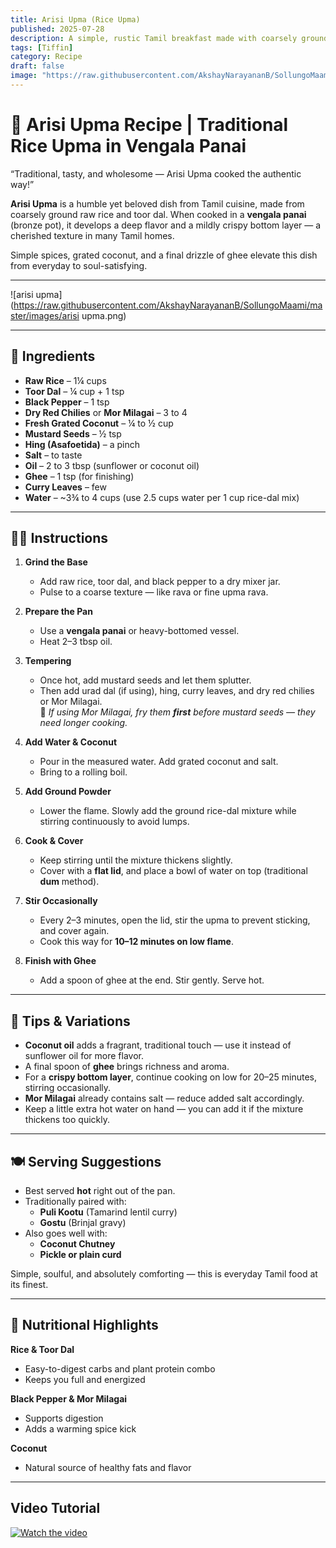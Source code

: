 ```yaml
---
title: Arisi Upma (Rice Upma)  
published: 2025-07-28  
description: A simple, rustic Tamil breakfast made with coarsely ground rice and dal, traditionally cooked in a bronze pot (vengala panai) for unbeatable flavor.  
tags: [Tiffin]  
category: Recipe  
draft: false  
image: "https://raw.githubusercontent.com/AkshayNarayananB/SollungoMaami/master/images/arisi upma.png" 
---   
```


# 🍚 Arisi Upma Recipe | Traditional Rice Upma in Vengala Panai

“Traditional, tasty, and wholesome — Arisi Upma cooked the authentic way!”

**Arisi Upma** is a humble yet beloved dish from Tamil cuisine, made from coarsely ground raw rice and toor dal. When cooked in a **vengala panai** (bronze pot), it develops a deep flavor and a mildly crispy bottom layer — a cherished texture in many Tamil homes.

Simple spices, grated coconut, and a final drizzle of ghee elevate this dish from everyday to soul-satisfying.

---
![arisi upma](https://raw.githubusercontent.com/AkshayNarayananB/SollungoMaami/master/images/arisi upma.png)

---
## 🛒 Ingredients

-  **Raw Rice** – 1¼ cups  
-  **Toor Dal** – ¼ cup + 1 tsp  
-  **Black Pepper** – 1 tsp  
-  **Dry Red Chilies** or **Mor Milagai** – 3 to 4  
-  **Fresh Grated Coconut** – ¼ to ½ cup  
-  **Mustard Seeds** – ½ tsp  
-  **Hing (Asafoetida)** – a pinch  
-  **Salt** – to taste  
-  **Oil** – 2 to 3 tbsp (sunflower or coconut oil)  
-  **Ghee** – 1 tsp (for finishing)  
-  **Curry Leaves** – few  
-  **Water** – ~3¾ to 4 cups (use 2.5 cups water per 1 cup rice-dal mix)

---

## 👩‍🍳 Instructions

1. **Grind the Base**  
   - Add raw rice, toor dal, and black pepper to a dry mixer jar.  
   - Pulse to a coarse texture — like rava or fine upma rava.

2. **Prepare the Pan**  
   - Use a **vengala panai** or heavy-bottomed vessel.  
   - Heat 2–3 tbsp oil.

3. **Tempering**  
   - Once hot, add mustard seeds and let them splutter.  
   - Then add urad dal (if using), hing, curry leaves, and dry red chilies or Mor Milagai.  
   🔸 *If using Mor Milagai, fry them **first** before mustard seeds — they need longer cooking.*

4. **Add Water & Coconut**  
   - Pour in the measured water. Add grated coconut and salt.  
   - Bring to a rolling boil.

5. **Add Ground Powder**  
   - Lower the flame. Slowly add the ground rice-dal mixture while stirring continuously to avoid lumps.

6. **Cook & Cover**  
   - Keep stirring until the mixture thickens slightly.  
   - Cover with a **flat lid**, and place a bowl of water on top (traditional **dum** method).

7. **Stir Occasionally**  
   - Every 2–3 minutes, open the lid, stir the upma to prevent sticking, and cover again.  
   - Cook this way for **10–12 minutes on low flame**.

8. **Finish with Ghee**  
   - Add a spoon of ghee at the end. Stir gently. Serve hot.

---

## 🌟 Tips & Variations

-  **Coconut oil** adds a fragrant, traditional touch — use it instead of sunflower oil for more flavor.  
-  A final spoon of **ghee** brings richness and aroma.  
-  For a **crispy bottom layer**, continue cooking on low for 20–25 minutes, stirring occasionally.  
-  **Mor Milagai** already contains salt — reduce added salt accordingly.  
-  Keep a little extra hot water on hand — you can add it if the mixture thickens too quickly.

---

## 🍽️ Serving Suggestions

- Best served **hot** right out of the pan.  
- Traditionally paired with:
  -  **Puli Kootu** (Tamarind lentil curry)  
  -  **Gostu** (Brinjal gravy)  
- Also goes well with:
  -  **Coconut Chutney**  
  -  **Pickle or plain curd**  

Simple, soulful, and absolutely comforting — this is everyday Tamil food at its finest.

---

## 🥦 Nutritional Highlights

**Rice & Toor Dal**  
- Easy-to-digest carbs and plant protein combo  
- Keeps you full and energized

**Black Pepper & Mor Milagai**  
- Supports digestion  
- Adds a warming spice kick

**Coconut**  
- Natural source of healthy fats and flavor

---


## Video Tutorial

[![Watch the video](https://img.youtube.com/vi/MPDrKq7oIDA/0.jpg)](https://youtu.be/MPDrKq7oIDA?si=9p0md0tD_QDkUPpI)
